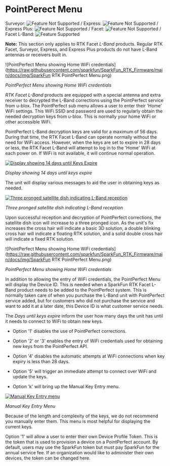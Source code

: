# PointPerect Menu

Surveyor: ![Feature Not Supported](https://raw.githubusercontent.com/sparkfun/SparkFun_RTK_Firmware/main/docs/img/RedDot.png) / Express: ![Feature Not Supported](https://raw.githubusercontent.com/sparkfun/SparkFun_RTK_Firmware/main/docs/img/RedDot.png) / Express Plus: ![Feature Not Supported](https://raw.githubusercontent.com/sparkfun/SparkFun_RTK_Firmware/main/docs/img/RedDot.png) / Facet: ![Feature Not Supported](https://raw.githubusercontent.com/sparkfun/SparkFun_RTK_Firmware/main/docs/img/RedDot.png) / Facet L-Band: ![Feature Supported](https://raw.githubusercontent.com/sparkfun/SparkFun_RTK_Firmware/main/docs/img/GreenDot.png)

**Note:** This section only applies to RTK Facet *L-Band* products. Regular RTK Facet, Surveyor, Express, and Express Plus products do not have L-Band antennas or receivers built in.

![PointPerfect Menu showing Home WiFi credentials](https://raw.githubusercontent.com/sparkfun/SparkFun_RTK_Firmware/main/docs/img/SparkFun RTK PointPerfect Menu.png)

*PointPerfect Menu showing Home WiFi credentials*

*RTK Facet L-Band* products are equipped with a special antenna and extra receiver to decrypted the L-Band corrections using the PointPerfect service from u-blox. The PointPerfect sub menu allows a user to enter their 'Home' WiFi settings. This WiFi SSID and password are used to regularly obtain the needed decryption keys from u-blox. This is normally your home WiFi or other accessible WiFi.

PointPerfect L-Band decryption keys are valid for a maximum of 56 days. During that time, the RTK Facet L-Band can operate normally without the need for WiFi access. However, when the keys are set to expire in 28 days or less, the RTK Facet L-Band will attempt to log in to the 'Home' WiFi at each power on. If WiFi is not available, it will continue normal operation. 

[![Display showing 14 days until Keys Expire](https://cdn.sparkfun.com/assets/learn_tutorials/2/1/8/8/SparkFun_RTK_LBand_DayToExpire.jpg)](https://cdn.sparkfun.com/assets/learn_tutorials/2/1/8/8/SparkFun_RTK_LBand_DayToExpire.jpg)

*Display showing 14 days until keys expire*

The unit will display various messages to aid the user in obtaining keys as needed.

[![Three pronged satellite dish indicating L-Band reception](https://cdn.sparkfun.com/assets/learn_tutorials/2/1/8/8/SparkFun_RTK_LBand_Indicator.jpg)](https://cdn.sparkfun.com/assets/learn_tutorials/2/1/8/8/SparkFun_RTK_LBand_Indicator.jpg)

*Three pronged satellite dish indicating L-Band reception*

Upon successful reception and decryption of PointPerfect corrections, the satellite dish icon will increase to a three pronged icon. As the unit's fix increases the cross hair will indicate a basic 3D solution, a double blinking cross hair will indicate a floating RTK solution, and a solid double cross hair will indicate a fixed RTK solution.

![PointPerfect Menu showing Home WiFi credentials](https://raw.githubusercontent.com/sparkfun/SparkFun_RTK_Firmware/main/docs/img/SparkFun RTK PointPerfect Menu.png)

*PointPerfect Menu showing Home WiFi credentials*

In addition to allowing the entry of WiFi credentials, the PointPerfect Menu will display the Device ID. This is needed when a SparkFun RTK Facet L-Band product needs to be added to the PointPerfect system. This is normally taken care of when you purchase the L-Band unit with PointPerfect service added, but for customers who did not purchase the service and want to add it at a later date, this Device ID is what customer service needs.

The *Days until keys expire* inform the user how many days the unit has until it needs to connect to WiFi to obtain new keys.

* Option '1' disables the use of PointPerfect corrections.

* Option '2' or '3' enables the entry of WiFi credentials used for obtaining new keys from the PointPerfect API.

* Option '4' disables the automatic attempts at WiFi connections when key expiry is less than 28 days.

* Option '5' will trigger an immediate attempt to connect over WiFi and update the keys.

* Option 'k' will bring up the Manual Key Entry menu.

[![Manual Key Entry menu](https://cdn.sparkfun.com/r/600-600/assets/learn_tutorials/2/1/8/8/SparkFun_RTK_LBand_ManualKeysA.jpg)](https://cdn.sparkfun.com/assets/learn_tutorials/2/1/8/8/SparkFun_RTK_LBand_ManualKeysA.jpg)

*Manual Key Entry Menu*

Because of the length and complexity of the keys, we do not recommend you manually enter them. This menu is most helpful for displaying the current keys.

Option '1' will allow a user to enter their own Device Profile Token. This is the token that is used to provision a device on a PointPerfect account. By default, users may use the SparkFun token but must pay SparkFun for the annual service fee. If an organization would like to administer their own devices, the token can be changed here.

